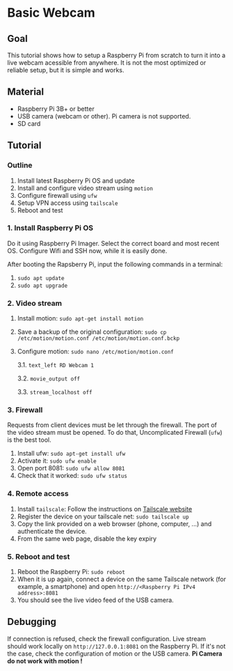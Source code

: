 # Basic Webcam
## Goal
This tutorial shows how to setup a Raspberry Pi from scratch to turn it into a live webcam acessible from anywhere. It is not the most optimized or reliable setup, but it is simple and works.

## Material
- Raspberry Pi 3B+ or better
- USB camera (webcam or other). Pi camera is not supported.
- SD card

## Tutorial
### Outline 

1. Install latest Raspberry Pi OS and update
2. Install and configure video stream using `motion`
3. Configure firewall using `ufw`
4. Setup VPN access using `tailscale`
5. Reboot and test

### 1. Install Raspberry Pi OS
Do it using Raspberry Pi Imager. Select the correct board and most recent OS. Configure Wifi and SSH now, while it is easily done.

After booting the Rapsberry Pi, input the following commands in a terminal:
1. `sudo apt update`
2. `sudo apt upgrade`

### 2. Video stream

1. Install motion: `sudo apt-get install motion`
2. Save a backup of the original configuration: `sudo cp /etc/motion/motion.conf /etc/motion/motion.conf.bckp`
3. Configure motion: `sudo nano /etc/motion/motion.conf`

   3.1. `text_left RD Webcam 1`

   3.2. `movie_output off`

   3.3. `stream_localhost off`

### 3. Firewall
Requests from client devices must be let through the firewall. The port of the video stream must be opened. To do that, Uncomplicated Firewall (`ufw`) is the best tool.

1. Install ufw: `sudo apt-get install ufw`
2. Activate it: `sudo ufw enable`
3. Open port 8081: `sudo ufw allow 8081`
4. Check that it worked: `sudo ufw status`

### 4. Remote access

1. Install `tailscale`: Follow the instructions on [Tailscale website](https://tailscale.com/download/linux/)
2. Register the device on your tailscale net: `sudo tailscale up`
3. Copy the link provided on a web browser (phone, computer, ...) and authenticate the device.
4. From the same web page, disable the key expiry

### 5. Reboot and test

1. Reboot the Raspberry Pi: `sudo reboot`
2. When it is up again, connect a device on the same Tailscale network (for example, a smartphone) and open `http://<Raspberry Pi IPv4 address>:8081`
3. You should see the live video feed of the USB camera.

## Debugging

If connection is refused, check the firewall configuration. Live stream should work locally on `http://127.0.0.1:8081` on the Raspberry Pi. If it's not the case, check the configuration of motion or the USB camera. **Pi Camera do not work with motion !**
